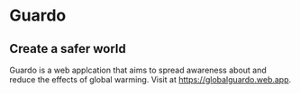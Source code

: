 # Guardo
## Create a safer world

Guardo is a web applcation that aims to spread awareness about and reduce the effects of
global warming. Visit at https://globalguardo.web.app.

